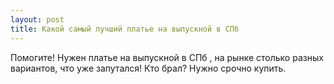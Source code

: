```yaml
---
layout: post 
title: Какой самый лучший платье на выпускной в СПб 
--- 
```

Помогите! Нужен платье на выпускной в СПб , на рынке столько разных вариантов, что уже запутался! Кто брал? Нужно срочно купить.